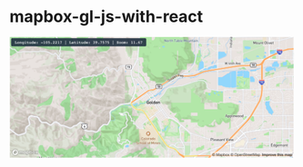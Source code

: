 # mapbox-gl-js-with-react


<img width="500" alt="screenshot_of_golden_colorado" src="https://github.com/Ian-Ennis/mapbox-gl-js-with-react/blob/main/public/screenshots/golden_colorado.png">
